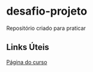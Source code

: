 # desafio-projeto
Repositório criado para praticar

##  Links Úteis
[Página do curso](https://web.dio.me/project/criando-seu-primeiro-repositorio-no-github-para-compartilhar-seu-progresso/learning/a6e285fa-b9a0-4bc2-8353-7b729dabcf0c?back=/track/inter-frontend-developer)

